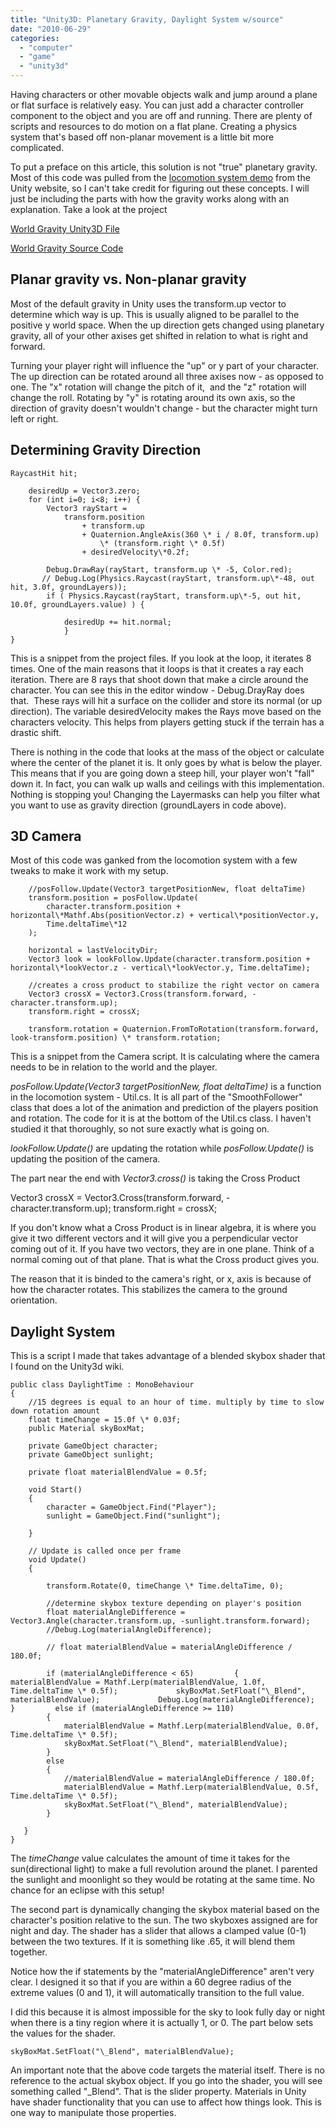 ```yaml
---
title: "Unity3D: Planetary Gravity, Daylight System w/source"
date: "2010-06-29"
categories: 
  - "computer"
  - "game"
  - "unity3d"
---
```


Having characters or other movable objects walk and jump around a plane or flat surface is relatively easy. You can just add a character controller component to the object and you are off and running. There are plenty of scripts and resources to do motion on a flat plane. Creating a physics system that's based off non-planar movement is a little bit more complicated.

To put a preface on this article, this solution is not "true" planetary gravity. Most of this code was pulled from the [locomotion system demo](http://unity3d.com/support/resources/unity-extensions/locomotion-ik "Unity3d Locomotion system") from the Unity website, so I can't take credit for figuring out these concepts. I will just be including the parts with how the gravity works along with an explanation. Take a look at the project

[World Gravity Unity3D File](/unity3d/world-gravity.unity3d)

[World Gravity Source Code](/unity3dworld-gravity.zip)

## Planar gravity vs. Non-planar gravity

Most of the default gravity in Unity uses the transform.up vector to determine which way is up. This is usually aligned to be parallel to the positive y world space. When the up direction gets changed using planetary gravity, all of your other axises get shifted in relation to what is right and forward.

Turning your player right will influence the "up" or y part of your character. The up direction can be rotated around all three axises now - as opposed to one. The "x" rotation will change the pitch of it,  and the "z" rotation will change the roll. Rotating by "y" is rotating around its own axis, so the direction of gravity doesn't wouldn't change - but the character might turn left or right.

## Determining Gravity Direction

    RaycastHit hit;

        desiredUp = Vector3.zero;
        for (int i=0; i<8; i++) {
            Vector3 rayStart =
                transform.position
                    + transform.up
                    + Quaternion.AngleAxis(360 \* i / 8.0f, transform.up)
                        \* (transform.right \* 0.5f)
                    + desiredVelocity\*0.2f;

            Debug.DrawRay(rayStart, transform.up \* -5, Color.red);
           // Debug.Log(Physics.Raycast(rayStart, transform.up\*-48, out hit, 3.0f, groundLayers));
            if ( Physics.Raycast(rayStart, transform.up\*-5, out hit, 10.0f, groundLayers.value) ) {

                desiredUp += hit.normal;
               	}
    }

This is a snippet from the project files. If you look at the loop, it iterates 8 times. One of the main reasons that it loops is that it creates a ray each iteration. There are 8 rays that shoot down that make a circle around the character. You can see this in the editor window - Debug.DrayRay does that.  These rays will hit a surface on the collider and store its normal (or up direction). The variable desiredVelocity makes the Rays move based on the characters velocity. This helps from players getting stuck if the terrain has a drastic shift.

There is nothing in the code that looks at the mass of the object or calculate where the center of the planet it is. It only goes by what is below the player. This means that if you are going down a steep hill, your player won't "fall" down it. In fact, you can walk up walls and ceilings with this implementation. Nothing is stopping you! Changing the Layermasks can help you filter what you want to use as gravity direction (groundLayers in code above).

## 3D Camera

Most of this code was ganked from the locomotion system with a few tweaks to make it work with my setup.

        //posFollow.Update(Vector3 targetPositionNew, float deltaTime)
        transform.position = posFollow.Update(
            character.transform.position + horizontal\*Mathf.Abs(positionVector.z) + vertical\*positionVector.y,
            Time.deltaTime\*12
        );

        horizontal = lastVelocityDir;
        Vector3 look = lookFollow.Update(character.transform.position + horizontal\*lookVector.z - vertical\*lookVector.y, Time.deltaTime);

        //creates a cross product to stabilize the right vector on camera
        Vector3 crossX = Vector3.Cross(transform.forward, -character.transform.up);
        transform.right = crossX;

        transform.rotation = Quaternion.FromToRotation(transform.forward, look-transform.position) \* transform.rotation;

This is a snippet from the Camera script. It is calculating where the camera needs to be in relation to the world and the player.

_posFollow.Update(Vector3 targetPositionNew, float deltaTime)_ is a function in the locomotion system - Util.cs. It is all part of the "SmoothFollower" class that does a lot of the animation and prediction of the players position and rotation. The code for it is at the bottom of the Util.cs class. I haven't studied it that thoroughly, so not sure exactly what is going on.

_lookFollow.Update()_ are updating the rotation while _posFollow.Update()_ is updating the position of the camera.

The part near the end with _Vector3.cross()_ is taking the Cross Product

Vector3 crossX = Vector3.Cross(transform.forward, -character.transform.up);
 transform.right = crossX;

If you don't know what a Cross Product is in linear algebra, it is where you give it two different vectors and it will give you a perpendicular vector coming out of it. If you have two vectors, they are in one plane. Think of a normal coming out of that plane. That is what the Cross product gives you.

The reason that it is binded to the camera's right, or x, axis is because of how the character rotates. This stabilizes the camera to the ground orientation.

## Daylight System

This is a script I made that takes advantage of a blended skybox shader that I found on the Unity3d wiki.

    public class DaylightTime : MonoBehaviour
    {
        //15 degrees is equal to an hour of time. multiply by time to slow down rotation amount
        float timeChange = 15.0f \* 0.03f;
        public Material skyBoxMat;

        private GameObject character;
        private GameObject sunlight;

        private float materialBlendValue = 0.5f;

        void Start()
        {
            character = GameObject.Find("Player");
            sunlight = GameObject.Find("sunlight");

        }

        // Update is called once per frame
        void Update()
        {

            transform.Rotate(0, timeChange \* Time.deltaTime, 0);

            //determine skybox texture depending on player's position
            float materialAngleDifference = Vector3.Angle(character.transform.up, -sunlight.transform.forward);
            //Debug.Log(materialAngleDifference);

            // float materialBlendValue = materialAngleDifference / 180.0f;

            if (materialAngleDifference < 65)         {             materialBlendValue = Mathf.Lerp(materialBlendValue, 1.0f, Time.deltaTime \* 0.5f);             skyBoxMat.SetFloat("\_Blend", materialBlendValue);             Debug.Log(materialAngleDifference);         }         else if (materialAngleDifference >= 110)
            {
                materialBlendValue = Mathf.Lerp(materialBlendValue, 0.0f, Time.deltaTime \* 0.5f);
                skyBoxMat.SetFloat("\_Blend", materialBlendValue);
            }
            else
            {
                //materialBlendValue = materialAngleDifference / 180.0f;
                materialBlendValue = Mathf.Lerp(materialBlendValue, 0.5f, Time.deltaTime \* 0.5f);
                skyBoxMat.SetFloat("\_Blend", materialBlendValue);
            }

       }
    }

The _timeChange_ value calculates the amount of time it takes for the sun(directional light) to make a full revolution around the planet. I parented the sunlight and moonlight so they would be rotating at the same time. No chance for an eclipse with this setup!

The second part is dynamically changing the skybox material based on the character's position relative to the sun. The two skyboxes assigned are for night and day. The shader has a slider that allows a clamped value (0-1) between the two textures. If it is something like .65, it will blend them together.

Notice how the if statements by the "materialAngleDifference" aren't very clear. I designed it so that if you are within a 60 degree radius of the extreme values (0 and 1), it will automatically transition to the full value.

I did this because it is almost impossible for the sky to look fully day or night when there is a tiny region where it is actually 1, or 0. The part below sets the values for the shader.

    skyBoxMat.SetFloat("\_Blend", materialBlendValue);

An important note that the above code targets the material itself. There is no reference to the actual skybox object. If you go into the shader, you will see something called "\_Blend". That is the slider property. Materials in Unity have shader functionality that you can use to affect how things look. This is one way to manipulate those properties.
